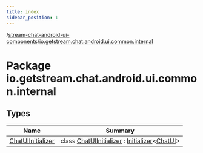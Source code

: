 ```yaml
---
title: index
sidebar_position: 1
---
```

/[stream-chat-android-ui-components](../index.md)/[io.getstream.chat.android.ui.common.internal](index.md)  
  
  
  
# Package io.getstream.chat.android.ui.common.internal  
  
  
## Types  
  
|  Name |  Summary | 
|---|---|
| <a name="io.getstream.chat.android.ui.common.internal/ChatUIInitializer///PointingToDeclaration/"></a>[ChatUIInitializer](ChatUIInitializer/index.md)| <a name="io.getstream.chat.android.ui.common.internal/ChatUIInitializer///PointingToDeclaration/"></a>class [ChatUIInitializer](ChatUIInitializer/index.md) : [Initializer](https://developer.android.com/reference/kotlin/androidx/startup/Initializer.html)&lt;[ChatUI](../io.getstream.chat.android.ui/ChatUI/index.md)&gt; |


